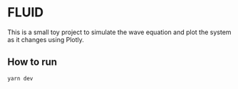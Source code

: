 # FLUID

This is a small toy project to simulate the wave equation and plot the system as it changes using Plotly.

## How to run

```
yarn dev
```